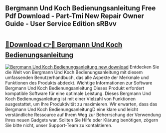 ## Bergmann Und Koch Bedienungsanleitung Free Pdf Download - Part-Tmi New Repair Owner Guide - User Service Edition sRBvv

# <h2><a href="http://df544f.blite.top/?on=Bergmann+Und+Koch+Bedienungsanleitung">🔗Download 👉🔴 Bergmann Und Koch Bedienungsanleitung</a></h2>

[![Bergmann Und Koch Bedienungsanleitung new download](https://i.imgur.com/lujVjoI.png)](http://df544f.blite.top/?on=Bergmann+Und+Koch+Bedienungsanleitung)
Entdecken Sie die Welt von Bergmann Und Koch Bedienungsanleitung mit diesem umfassenden Benutzerhandbuch, das alle Aspekte der Merkmale und Funktionen des Produkts abdeckt. Wichtige Informationen zur Software Bergmann Und Koch Bedienungsanleitung Dieses Produkt erfordert kompatible Software für eine optimale Leistung. Dieses Bergmann Und Koch Bedienungsanleitung ist mit einer Vielzahl von Funktionen ausgestattet, um Ihre Produktivität zu maximieren. Wir erwarten, dass das Bergmann Und Koch BedienungsanleitungD eine klare und leicht verständliche Ressource auf Ihrem Weg zur Beherrschung der Verwendung Ihres neuen Gadgets war. Sollten Sie Hilfe oder Klärung benötigen, zögern Sie bitte nicht, unser Support-Team zu kontaktieren.
